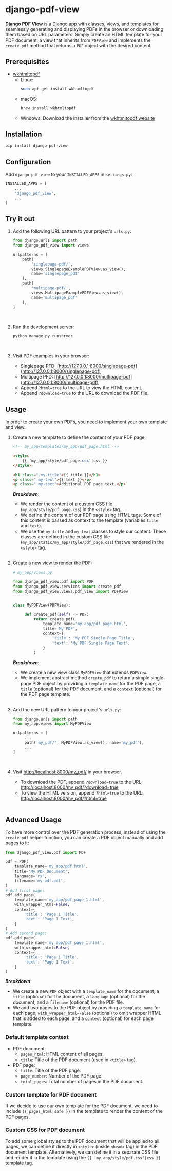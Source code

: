 # django-pdf-view

**Django PDF View** is a Django app with classes, views, and
templates for seamlessly generating and displaying PDFs in the
browser or downloading them based on URL parameters.
Simply create an HTML template for your PDF document, a view
that inherits from `PDFView` and implements the `create_pdf`
method that returns a `PDF` object with the desired content.

## Prerequisites

- [wkhtmltopdf](https://wkhtmltopdf.org/)
    - Linux:
        ```bash
        sudo apt-get install wkhtmltopdf
        ``` 
    - macOS:
        ```bash
        brew install wkhtmltopdf
        ```
    - Windows: Download the installer from the
      [wkhtmltopdf website](https://wkhtmltopdf.org/)

## Installation

```bash
pip install django-pdf-view
```

## Configuration

Add `django-pdf-view` to your `INSTALLED_APPS` in `settings.py`:

```python
INSTALLED_APPS = [
    ...
    'django_pdf_view',
    ...
]
```

## Try it out

1. Add the following URL pattern to your project's `urls.py`:

   ```python
   from django.urls import path
   from django_pdf_view import views
   
   urlpatterns = [
       path(
           'singlepage-pdf/',
           views.SinglepageExamplePDFView.as_view(),
           name='singlepage_pdf'
       ),
       path(
           'multipage-pdf/',
           views.MultipageExamplePDFView.as_view(),
           name='multipage_pdf'
       ),
   ]
   ```
    <br/>

2. Run the development server:

   ```bash
   python manage.py runserver
   ```
   <br/>

3. Visit PDF examples in your browser:
    - Singlepage PFD: [http://127.0.0.1:8000/singlepage-pdf](http://127.0.0.1:8000/singlepage-pdf)
    - Multipage PFD: [http://127.0.0.1:8000/multipage-pdf](http://127.0.0.1:8000/multipage-pdf)
    - Append `?html=true` to the URL to view the HTML content.
    - Append `?download=true` to the URL to download the PDF file.

## Usage

In order to create your own PDFs, you need to implement
your own template and view.

1. Create a new template to define the content of your PDF page:

   ```html
   <!-- my_app/templates/my_app/pdf_page.html -->
   
   <style>
       {{ 'my_app/style/pdf_page.css'|css }}
   </style>
   
   <h1 class=".my-title">{{ title }}</h1>
   <p class=".my-text">{{ text }}</p>
   <p class=".my-text">Additional PDF page text.</p>
   ```
   **_Breakdown_**:
    - We render the content of a custom CSS file
      (`my_app/style/pdf_page.css`) in the `<style>` tag.
    - We define the content of our PDF page using HTML tags.
      Some of this content is passed as context to the template
      (variables `title` and `text`).
    - We use the `my-title` and `my-text` classes to style our
      content. These classes are defined in the custom CSS file
      (`my_app/static/my_app/style/pdf_page.css`) that we rendered
      in the `<style>` tag.
      <br/><br/>

2. Create a new view to render the PDF:

   ```python
   # my_app/views.py
   
   from django_pdf_view.pdf import PDF
   from django_pdf_view.services import create_pdf
   from django_pdf_view.views.pdf_view import PDFView
   
   
   class MyPDFView(PDFView):
   
        def create_pdf(self) -> PDF:
            return create_pdf(
                template_name='my_app/pdf_page.html',
                title='My PDF',
                context={
                    'title': 'My PDF Single Page Title',
                    'text': 'My PDF Single Page Text',
                }
            )
   ```
   **_Breakdown_**:
    - We create a new view class `MyPDFView` that extends `PDFView`.
    - We implement abstract method `create_pdf` to return a simple
      single-page PDF object by providing a `template_name` for the
      PDF page, a `title` (optional) for the PDF document, and a
      `context` (optional) for the PDF page template.
      <br/><br/>

3. Add the new URL pattern to your project's `urls.py`:

   ```python
   from django.urls import path
   from my_app.views import MyPDFView
   
   urlpatterns = [
        ...
        path('my_pdf/', MyPDFView.as_view(), name='my_pdf'),
        ...
   ]
   ```
   <br/>

4. Visit [http://localhost:8000/my_pdf/](http://localhost:8000/my_pdf/)
   in your browser.
    - To download the PDF, append `?download=true` to the URL:
      [http://localhost:8000/my_pdf/?download=true](http://localhost:8000/my_pdf/?download=true)
    - To view the HTML version, append `?html=true` to the URL:
      [http://localhost:8000/my_pdf/?html=true](http://localhost:8000/my_pdf/?html=true)
      <br/><br/>

## Advanced Usage

To have more control over the PDF generation process, instead of
using the `create_pdf` helper function, you can create a PDF object
manually and add pages to it:

```python
from django_pdf_view.pdf import PDF

pdf = PDF(
    template_name='my_app/pdf.html',
    title='My PDF Document',
    language='rs',
    filename='my-pdf.pdf',
)
# Add first page:
pdf.add_page(
    template_name='my_app/pdf_page_1.html',
    with_wrapper_html=False,
    context={
        'title': 'Page 1 Title',
        'text': 'Page 1 Text',
    }
)
# Add second page:
pdf.add_page(
    template_name='my_app/pdf_page_1.html',
    with_wrapper_html=False,
    context={
        'title': 'Page 1 Title',
        'text': 'Page 1 Text',
    }
)

```

**_Breakdown_**:

- We create a new `PDF` object with a `template_name` for the
  document, a `title` (optional) for the document, a `language`
  (optional) for the document, and a `filename` (optional) for the
  PDF file.
- We add two pages to the PDF object by providing a `template_name`
  for each page, `with_wrapper_html=False` (optional) to omit wrapper
  HTML that is added to each page, and a `context` (optional) for
  each page template.

### Default template context

- PDF document:
    - `pages_html`: HTML content of all pages.
    - `title`: Title of the PDF document (used in `<title>` tag).
- PDF page:
    - `title`: Title of the PDF page.
    - `page_number`: Number of the PDF page.
    - `total_pages`: Total number of pages in the PDF document.

### Custom template for PDF document

If we decide to use our own template for the PDF document, we need
to include `{{ pages_html|safe }}` in the template to render the
content of the PDF pages.

### Custom CSS for PDF document

To add some global styles to the PDF document that will be
applied to all pages, we can define it directly in `<style>`
(inside `<head>` tag) in the PDF document template. Alternatively,
we can define it in a separate CSS file and render it in the
template using the `{{ 'my_app/style/pdf.css'|css }}` template tag.
